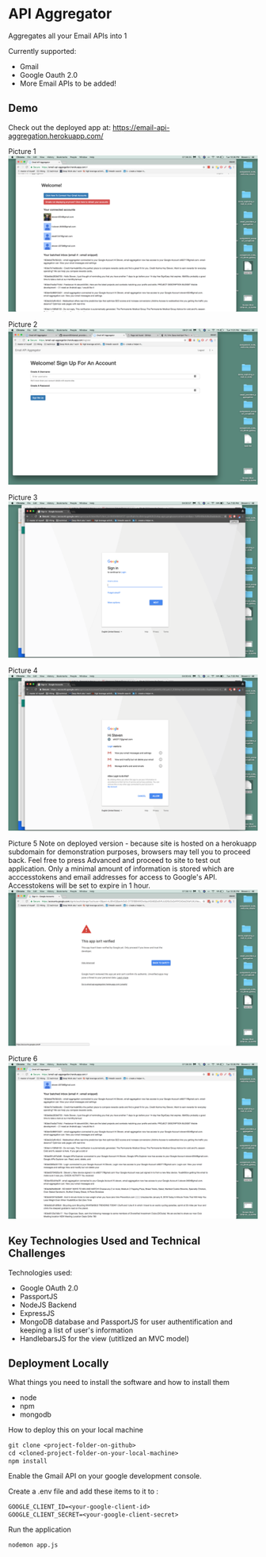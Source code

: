 # API Aggregator

Aggregates all your Email APIs into 1

Currently supported:
- Gmail
- Google Oauth 2.0
- More Email APIs to be added!

## Demo

Check out the deployed app at: https://email-api-aggregation.herokuapp.com/

Picture 1
![Alt text](./demoimages/1.png?raw=true "Title")

Picture 2
![Alt text](./demoimages/0.png?raw=true "Title")

Picture 3
![Alt text](./demoimages/2.png?raw=true "Title")

Picture 4
![Alt text](./demoimages/3.png?raw=true "Title")

Picture 5
Note on deployed version - because site is hosted on a herokuapp subdomain for demonstration purposes, browsers may tell you to proceed back. Feel free to press Advanced and proceed to site to test out application. Only a minimal amount of information is stored which are acccesstokens and email addresses for access to Google's API. Accesstokens will be set to expire in 1 hour.
![Alt text](./demoimages/4.png?raw=true "Title")

Picture 6
![Alt text](./demoimages/5.png?raw=true "Title")


## Key Technologies Used and Technical Challenges 

Technologies used: 
- Google OAuth 2.0
- PassportJS
- NodeJS Backend
- ExpressJS
- MongoDB database and PassportJS for user authentification and keeping a list of user's information
- HandlebarsJS for the view (utitlized an MVC model)

## Deployment Locally

What things you need to install the software and how to install them

* node
* npm
* mongodb 

How to deploy this on your local machine

```
git clone <project-folder-on-github>
cd <cloned-project-folder-on-your-local-machine>
npm install
```

Enable the Gmail API on your google development console.

Create a .env file and add these items to
it to :

```
GOOGLE_CLIENT_ID=<your-google-client-id>
GOOGLE_CLIENT_SECRET=<your-google-client-secret>
```

Run the application
```
nodemon app.js
```

